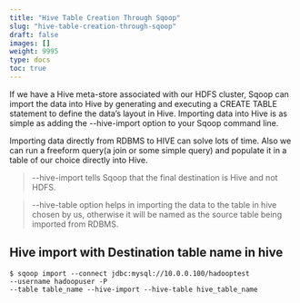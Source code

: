 ```yaml
---
title: "Hive Table Creation Through Sqoop"
slug: "hive-table-creation-through-sqoop"
draft: false
images: []
weight: 9995
type: docs
toc: true
---
```


If we have a Hive meta-store associated with our HDFS cluster, Sqoop can import the data into Hive by generating and executing a CREATE TABLE statement to define the data’s layout in Hive. Importing data into Hive is as simple as adding the --hive-import option to your Sqoop command line.

Importing data directly from RDBMS to HIVE can solve lots of time. Also we can run a freeform query(a join or some simple query) and populate it in a table of our choice directly into Hive.

>--hive-import tells Sqoop that the final destination is Hive and not HDFS.

>--hive-table option helps in importing the data to the table in hive chosen by us, otherwise it will be named as the source table being imported from RDBMS.

## Hive import with Destination table name in hive

    $ sqoop import --connect jdbc:mysql://10.0.0.100/hadooptest 
    --username hadoopuser -P
    --table table_name --hive-import --hive-table hive_table_name



